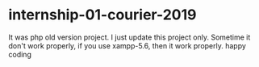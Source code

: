 # internship-01-courier-2019

It was php old version project.
I just update this project only.
Sometime it don't work properly,
if you use xampp-5.6, then it work properly. 
happy coding
